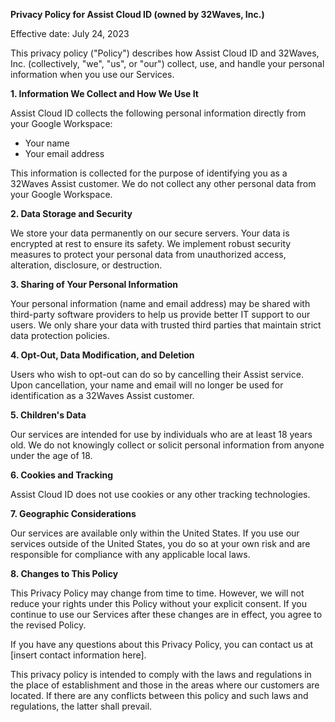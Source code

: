 **Privacy Policy for Assist Cloud ID (owned by 32Waves, Inc.)**

Effective date: July 24, 2023

This privacy policy ("Policy") describes how Assist Cloud ID and 32Waves, Inc. (collectively, "we", "us", or "our") collect, use, and handle your personal information when you use our Services.

**1. Information We Collect and How We Use It**

Assist Cloud ID collects the following personal information directly from your Google Workspace: 

- Your name
- Your email address

This information is collected for the purpose of identifying you as a 32Waves Assist customer. We do not collect any other personal data from your Google Workspace.

**2. Data Storage and Security**

We store your data permanently on our secure servers. Your data is encrypted at rest to ensure its safety. We implement robust security measures to protect your personal data from unauthorized access, alteration, disclosure, or destruction.

**3. Sharing of Your Personal Information**

Your personal information (name and email address) may be shared with third-party software providers to help us provide better IT support to our users. We only share your data with trusted third parties that maintain strict data protection policies.

**4. Opt-Out, Data Modification, and Deletion**

Users who wish to opt-out can do so by cancelling their Assist service. Upon cancellation, your name and email will no longer be used for identification as a 32Waves Assist customer.

**5. Children's Data**

Our services are intended for use by individuals who are at least 18 years old. We do not knowingly collect or solicit personal information from anyone under the age of 18.

**6. Cookies and Tracking**

Assist Cloud ID does not use cookies or any other tracking technologies.

**7. Geographic Considerations**

Our services are available only within the United States. If you use our services outside of the United States, you do so at your own risk and are responsible for compliance with any applicable local laws.

**8. Changes to This Policy**

This Privacy Policy may change from time to time. However, we will not reduce your rights under this Policy without your explicit consent. If you continue to use our Services after these changes are in effect, you agree to the revised Policy.

If you have any questions about this Privacy Policy, you can contact us at [insert contact information here].
 
This privacy policy is intended to comply with the laws and regulations in the place of establishment and those in the areas where our customers are located. If there are any conflicts between this policy and such laws and regulations, the latter shall prevail.
